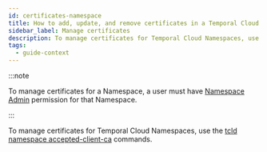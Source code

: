 ```yaml
---
id: certificates-namespace
title: How to add, update, and remove certificates in a Temporal Cloud Namespace
sidebar_label: Manage certificates
description: To manage certificates for Temporal Cloud Namespaces, use the `tcld namespace accepted-client-ca` commands.
tags:
  - guide-context
---
```


:::note

To manage certificates for a Namespace, a user must have [Namespace Admin](/cloud/#namespace-level-permissions) permission for that Namespace.

:::

To manage certificates for Temporal Cloud Namespaces, use the [tcld namespace accepted-client-ca](/cloud/tcld/namespace/accepted-client-ca/index) commands.
